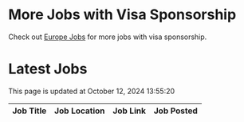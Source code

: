 # More Jobs with Visa Sponsorship

Check out [Europe Jobs](https://github.com/sureshparimi/europejobs#latest-jobs) for more jobs with visa sponsorship.

# Latest Jobs

This page is updated at October 12, 2024 13:55:20

| Job Title | Job Location | Job Link | Job Posted |
| --- | --- | --- | --- |
